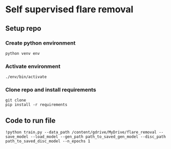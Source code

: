 # Self supervised flare removal

## Setup repo

### Create python environment
```
python venv env
```
### Activate environment
```
./env/bin/activate
```
### Clone repo and install requirements
```
git clone 
pip install -r requirements
```


## Code to run file

```
!python train.py --data_path /content/gdrive/MyDrive/flare_removal --save_model --load_model --gen_path path_to_saved_gen_model --disc_path path_to_saved_disc_model --n_epochs 1
```

